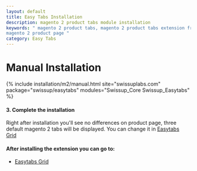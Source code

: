 ```yaml
---
layout: default
title: Easy Tabs Installation
description: magento 2 product tabs module installation
keywords: " magento 2 product tabs, magento 2 product tabs extension free, add tabs
magento 2 product page "
category: Easy Tabs
---
```


# Manual Installation

{% include installation/m2/manual.html site="swissuplabs.com" package="swissup/easytabs" modules="Swissup_Core Swissup_Easytabs" %}

#### 3. Complete the installation

Right after installation you'll see no differences on product page, three default magento 2 tabs will be displayed. You can change it in [Easytabs Grid][easytabs_grid]

#### After installing the extension you can go to:

* [Easytabs Grid][easytabs_grid]

[easytabs_grid]: /m2/extensions/easytabs/#easytabs-grid